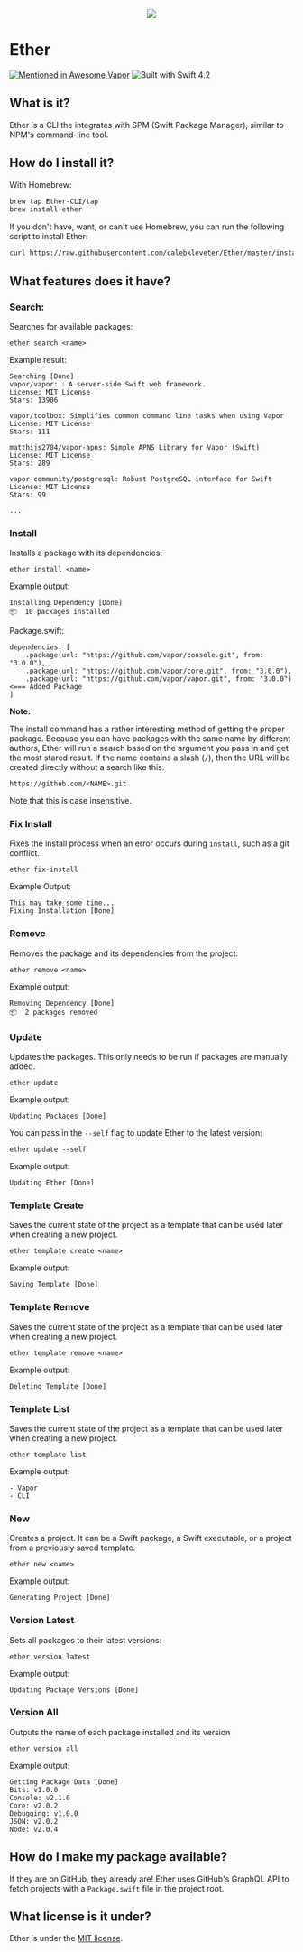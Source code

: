 <p align="center">
  <a href="https://github.com/calebkleveter/Ether/blob/master/assets/ether.png?raw=true">
    <img src="https://github.com/calebkleveter/Ether/blob/master/assets/ether.png?raw=true" />
  </a>
</p>

# Ether

[![Mentioned in Awesome Vapor](https://awesome.re/mentioned-badge.svg)](https://github.com/Cellane/awesome-vapor)
![Built with Swift 4.2](https://img.shields.io/badge/swift-4.2-orange.svg)


## What is it?

Ether is a CLI the integrates with SPM (Swift Package Manager), similar to NPM's command-line tool.


## How do I install it?

With Homebrew:

```bash
brew tap Ether-CLI/tap
brew install ether
```

If you don't have, want, or can't use Homebrew, you can run the following script to install Ether:

```bash
curl https://raw.githubusercontent.com/calebkleveter/Ether/master/install.sh | bash
```

## What features does it have?

### Search:

Searches for available packages:

    ether search <name>
    
Example result:

```
Searching [Done]
vapor/vapor: 💧 A server-side Swift web framework.
License: MIT License
Stars: 13906

vapor/toolbox: Simplifies common command line tasks when using Vapor
License: MIT License
Stars: 111

matthijs2704/vapor-apns: Simple APNS Library for Vapor (Swift)
License: MIT License
Stars: 289

vapor-community/postgresql: Robust PostgreSQL interface for Swift
License: MIT License
Stars: 99

...    
```

### Install

Installs a package with its dependencies:

    ether install <name>

Example output:

```
Installing Dependency [Done]
📦  10 packages installed
```

Package.swift:

```
dependencies: [
    .package(url: "https://github.com/vapor/console.git", from: "3.0.0"),
    .package(url: "https://github.com/vapor/core.git", from: "3.0.0"),
    .package(url: "https://github.com/vapor/vapor.git", from: "3.0.0") <=== Added Package
]
```

**Note:**

The install command has a rather interesting method of getting the proper package. Because you can have packages with the same name by different authors, Ether will run a search based on the argument you pass in and get the most stared result. If the name contains a slash (`/`), then the URL will be created directly without a search like this:

    https://github.com/<NAME>.git

Note that this is case insensitive.

### Fix Install

Fixes the install process when an error occurs during `install`, such as a git conflict.

    ether fix-install

Example Output:

```
This may take some time...
Fixing Installation [Done]
```

### Remove

Removes the package and its dependencies from the project:

    ether remove <name>
 
Example output:

```
Removing Dependency [Done]
📦  2 packages removed
```

### Update

Updates the packages. This only needs to be run if packages are manually added.

    ether update

Example output:

    Updating Packages [Done]

You can pass in the `--self` flag to update Ether to the latest version:

    ether update --self

Example output:

    Updating Ether [Done]

### Template Create

Saves the current state of the project as a template that can be used later when creating a new project.

    ether template create <name>

Example output:

    Saving Template [Done]
    
### Template Remove

Saves the current state of the project as a template that can be used later when creating a new project.

    ether template remove <name>

Example output:

    Deleting Template [Done]
    
### Template List

Saves the current state of the project as a template that can be used later when creating a new project.

    ether template list

Example output:

    - Vapor
    - CLI

### New

Creates a project. It can be a Swift package, a Swift executable, or a project from  a previously saved template.

    ether new <name>

Example output:

    Generating Project [Done]

### Version Latest

Sets all packages to their latest versions:

    ether version latest

Example output:

    Updating Package Versions [Done]

### Version All

Outputs the name of each package installed and its version

    ether version all

Example output:

```
Getting Package Data [Done]
Bits: v1.0.0
Console: v2.1.0
Core: v2.0.2
Debugging: v1.0.0
JSON: v2.0.2
Node: v2.0.4
```

## How do I make my package available?

If they are on GitHub, they already are! Ether uses GitHub's GraphQL API to fetch projects with a `Package.swift` file in the project root.

## What license is it under?

Ether is under the [MIT license](https://github.com/Ether-CLI/Ether/blob/master/LICENSE.md).
